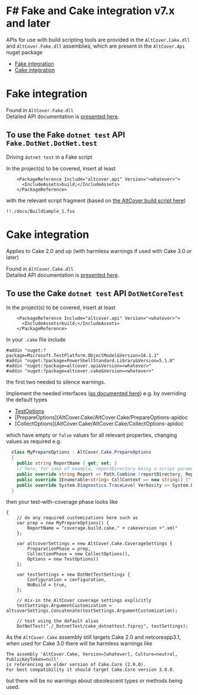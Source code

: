 # F# Fake and Cake integration v7.x and later

APIs for use with build scripting tools are provided in the `AltCover.Cake.dll` and `AltCover.Fake.dll` assemblies, which are present in the `AltCover.Api` nuget package

* [Fake integration](#fake-integration)
* [Cake integration](#cake-integration)

# Fake integration 
Found in `AltCover.Fake.dll`  
Detailed API documentation is [presented here](AltCover.Fake/Fake-fsapidoc).

## To use the Fake `dotnet test` API `Fake.DotNet.DotNet.test`
Driving `dotnet test` in a Fake script 

In the project(s) to be covered, insert at least

```
    <PackageReference Include="altcover.api" Version="<whatever>">
      <IncludeAssets>build;</IncludeAssets>
    </PackageReference>
```

with the relevant script fragment (based on [the AltCover build script here](https://github.com/SteveGilham/altcover/blob/9b12b5b27f2877fcde186c1d8c08f6335108e306/Build/targets.fsx#L3425-L3454))

```
!!./docs/BuildSample_1.fsx

```

# Cake integration 

Applies to Cake 2.0 and up (with harmless warnings if used with Cake 3.0 or later)

Found in `AltCover.Cake.dll`  
Detailed API documentation is [presented here](AltCover.Cake/AltCover.Cake-apidoc).

## To use the Cake `dotnet test` API `DotNetCoreTest`

In the project(s) to be covered, insert at least

```
    <PackageReference Include="altcover.api" Version="<whatever>">
      <IncludeAssets>build;</IncludeAssets>
    </PackageReference>
```

In your `.cake` file include

```
#addin "nuget:?package=Microsoft.TestPlatform.ObjectModel&Version=16.1.1"
#addin "nuget:?package=PowerShellStandard.Library&Version=5.1.0"
#addin "nuget:?package=altcover.api&Version=<whatever>"
#addin "nuget:?package=altcover.cake&Version=<whatever>"

```
the first two needed to silence warnings.

Implement the needed interfaces ([as documented here](AltCover.Engine/AltCover/Abstract-apidoc)) e.g. by overriding the default types

* [TestOptions](AltCover.Cake/AltCover.Cake/TestOptions-apidoc)
* [PrepareOptions](AltCover.Cake/AltCover.Cake/PrepareOptions-apidoc
* [CollectOptions](AltCover.Cake/AltCover.Cake/CollectOptions-apidoc

which have empty or `false` values for all relevant properties, changing values as required e.g.
```csharp
  class MyPrepareOptions : AltCover.Cake.PrepareOptions
  {
    public string ReportName { get; set; }
    // here, for sake of example, reportDirectory being a script parameter
    public override string Report => Path.Combine (reportDirectory, ReportName);
    public override IEnumerable<string> CallContext => new string[] {"[Fact]", "0"};
    public override System.Diagnostics.TraceLevel Verbosity => System.Diagnostics.TraceLevel.Verbose;
  }
```
then your test-with-coverage phase looks like
```
{
    // do any required customizations here such as
    var prep = new MyPrepareOptions() {
        ReportName = "coverage.build.cake." + cakeversion +".xml"
    };

    var altcoverSettings = new AltCover.Cake.CoverageSettings {
        PreparationPhase = prep,
        CollectionPhase = new CollectOptions(),
        Options = new TestOptions()
    };

    var testSettings = new DotNetTestSettings {
        Configuration = configuration,
        NoBuild = true,
    };

    // mix-in the AltCover coverage settings explicitly
    testSettings.ArgumentCustomization = altcoverSettings.Concatenate(testSettings.ArgumentCustomization);

    // test using the default alias
    DotNetTest("./_DotnetTest/cake_dotnettest.fsproj", testSettings);

```

As the `AltCover.Cake` assembly still targets Cake 2.0 and netcoreapp3.1, when used for Cake 3.0 there will be harmless warnings like
```
The assembly 'AltCover.Cake, Version=[whatever], Culture=neutral, PublicKeyToken=null'
is referencing an older version of Cake.Core (2.0.0).
For best compatibility it should target Cake.Core version 3.0.0.
```
but there will be no warnings about obsolescent types or methods being used.